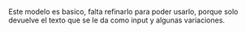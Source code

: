 Este modelo es basico, falta refinarlo para poder usarlo, porque solo devuelve el texto que se le da como input y algunas variaciones.
